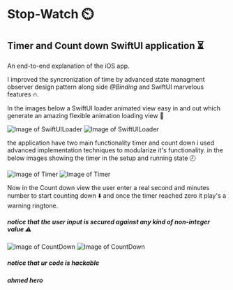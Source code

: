 # Stop-Watch ⏲️

## Timer and Count down SwiftUI application ⏳
An end-to-end explanation of the iOS app. 

I improved the syncronization of time by advanced state managment observer design pattern along side *@Binding* and SwiftUI marvelous features 🔥. 

In the images below a SwiftUI loader animated view easy in and out which generate an amazing flexible animation loading view 🔄

![Image of SwiftUILoader](https://github.com/hadyhelal/Stop-Watch/blob/master/Stop%20Watch/includedPics/SwiftUI%20loader%20narrow.png) ![Image of SwiftUILoader](https://github.com/hadyhelal/Stop-Watch/blob/master/Stop%20Watch/includedPics/SwiftUI%20loader%20wide.png)

the application have two main functionality timer and count down i used advanced implementation techniques to modularize it's functionality. 
in the below images showing the timer in the setup and running state 🕗

![Image of Timer](https://github.com/hadyhelal/Stop-Watch/blob/master/Stop%20Watch/includedPics/Timer%20setup.png) ![Image of Timer](https://github.com/hadyhelal/Stop-Watch/blob/master/Stop%20Watch/includedPics/Timer%20Running.png)

Now in the Count down view the user enter a real second and minutes number to start counting down ⬇️
 and once the timer reached zero it play's a warning ringtone.
##### notice that the user input is secured against any kind of non-integer value ⚠️

![Image of CountDown](https://github.com/hadyhelal/Stop-Watch/blob/master/Stop%20Watch/includedPics/Count%20down%20setup.png) ![Image of CountDown](https://github.com/hadyhelal/Stop-Watch/blob/master/Stop%20Watch/includedPics/Count%20down%20Running.png)

##### notice that ur code is hackable
##### ahmed hero